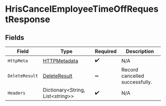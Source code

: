 # HrisCancelEmployeeTimeOffRequestResponse


## Fields

| Field                                                   | Type                                                    | Required                                                | Description                                             |
| ------------------------------------------------------- | ------------------------------------------------------- | ------------------------------------------------------- | ------------------------------------------------------- |
| `HttpMeta`                                              | [HTTPMetadata](../../Models/Components/HTTPMetadata.md) | :heavy_check_mark:                                      | N/A                                                     |
| `DeleteResult`                                          | [DeleteResult](../../Models/Components/DeleteResult.md) | :heavy_minus_sign:                                      | Record cancelled successfully.                          |
| `Headers`                                               | Dictionary<String, List<*string*>>                      | :heavy_check_mark:                                      | N/A                                                     |